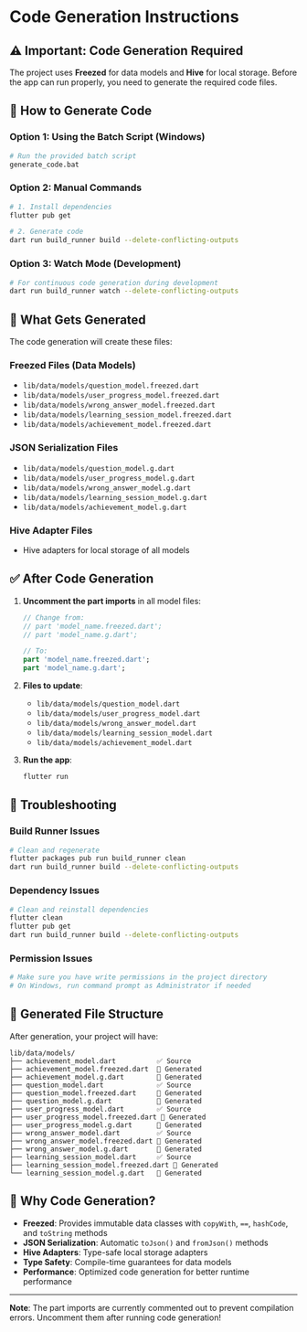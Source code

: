 # Code Generation Instructions

## ⚠️ Important: Code Generation Required

The project uses **Freezed** for data models and **Hive** for local storage. Before the app can run properly, you need to generate the required code files.

## 🚀 How to Generate Code

### Option 1: Using the Batch Script (Windows)
```bash
# Run the provided batch script
generate_code.bat
```

### Option 2: Manual Commands
```bash
# 1. Install dependencies
flutter pub get

# 2. Generate code
dart run build_runner build --delete-conflicting-outputs
```

### Option 3: Watch Mode (Development)
```bash
# For continuous code generation during development
dart run build_runner watch --delete-conflicting-outputs
```

## 🔧 What Gets Generated

The code generation will create these files:

### Freezed Files (Data Models)
- `lib/data/models/question_model.freezed.dart`
- `lib/data/models/user_progress_model.freezed.dart`
- `lib/data/models/wrong_answer_model.freezed.dart`
- `lib/data/models/learning_session_model.freezed.dart`
- `lib/data/models/achievement_model.freezed.dart`

### JSON Serialization Files
- `lib/data/models/question_model.g.dart`
- `lib/data/models/user_progress_model.g.dart`
- `lib/data/models/wrong_answer_model.g.dart`
- `lib/data/models/learning_session_model.g.dart`
- `lib/data/models/achievement_model.g.dart`

### Hive Adapter Files
- Hive adapters for local storage of all models

## ✅ After Code Generation

1. **Uncomment the part imports** in all model files:
   ```dart
   // Change from:
   // part 'model_name.freezed.dart';
   // part 'model_name.g.dart';

   // To:
   part 'model_name.freezed.dart';
   part 'model_name.g.dart';
   ```

2. **Files to update**:
   - `lib/data/models/question_model.dart`
   - `lib/data/models/user_progress_model.dart`
   - `lib/data/models/wrong_answer_model.dart`
   - `lib/data/models/learning_session_model.dart`
   - `lib/data/models/achievement_model.dart`

3. **Run the app**:
   ```bash
   flutter run
   ```

## 🐛 Troubleshooting

### Build Runner Issues
```bash
# Clean and regenerate
flutter packages pub run build_runner clean
dart run build_runner build --delete-conflicting-outputs
```

### Dependency Issues
```bash
# Clean and reinstall dependencies
flutter clean
flutter pub get
dart run build_runner build --delete-conflicting-outputs
```

### Permission Issues
```bash
# Make sure you have write permissions in the project directory
# On Windows, run command prompt as Administrator if needed
```

## 📁 Generated File Structure

After generation, your project will have:

```
lib/data/models/
├── achievement_model.dart          ✅ Source
├── achievement_model.freezed.dart  🔄 Generated
├── achievement_model.g.dart        🔄 Generated
├── question_model.dart             ✅ Source
├── question_model.freezed.dart     🔄 Generated
├── question_model.g.dart           🔄 Generated
├── user_progress_model.dart        ✅ Source
├── user_progress_model.freezed.dart 🔄 Generated
├── user_progress_model.g.dart      🔄 Generated
├── wrong_answer_model.dart         ✅ Source
├── wrong_answer_model.freezed.dart 🔄 Generated
├── wrong_answer_model.g.dart       🔄 Generated
├── learning_session_model.dart     ✅ Source
├── learning_session_model.freezed.dart 🔄 Generated
└── learning_session_model.g.dart   🔄 Generated
```

## 🎯 Why Code Generation?

- **Freezed**: Provides immutable data classes with `copyWith`, `==`, `hashCode`, and `toString` methods
- **JSON Serialization**: Automatic `toJson()` and `fromJson()` methods
- **Hive Adapters**: Type-safe local storage adapters
- **Type Safety**: Compile-time guarantees for data models
- **Performance**: Optimized code generation for better runtime performance

---

**Note**: The part imports are currently commented out to prevent compilation errors. Uncomment them after running code generation!